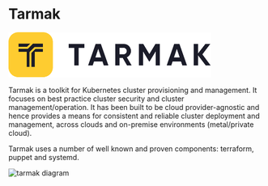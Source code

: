 Tarmak
======

![tarmak logo](/docs/static/logo-tarmak-400px.png)

Tarmak is a toolkit for Kubernetes cluster provisioning and management. It
focuses on best practice cluster security and cluster management/operation. It
has been built to be cloud provider-agnostic and hence provides a means for
consistent and reliable cluster deployment and management, across clouds and
on-premise environments (metal/private cloud).

Tarmak uses a number of well known and proven components: terraform, puppet and
systemd.

![tarmak diagram](/docs/tarmak-diagram.png?raw=true)
